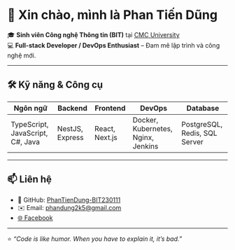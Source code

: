 # 👋 Xin chào, mình là Phan Tiến Dũng

🎓 **Sinh viên Công nghệ Thông tin (BIT)** tại [CMC University](https://cmc-u.edu.vn/)  
💻 **Full-stack Developer / DevOps Enthusiast** – Đam mê lập trình và công nghệ mới.  

---

## 🛠️ Kỹ năng & Công cụ
| Ngôn ngữ | Backend | Frontend | DevOps | Database |
|----------|--------|----------|--------|---------|
| TypeScript, JavaScript, C#, Java | NestJS, Express | React, Next.js | Docker, Kubernetes, Nginx, Jenkins | PostgreSQL, Redis, SQL Server |


---

## 📫 Liên hệ
- 💼 GitHub: [PhanTienDung-BIT230111](https://github.com/PhanTienDung-BIT230111)
- ✉️ Email: phandung2k5@gmail.com
- [🌐 Facebook](https://www.facebook.com/2gud4me)

---

⭐️ _“Code is like humor. When you have to explain it, it’s bad.”_  
